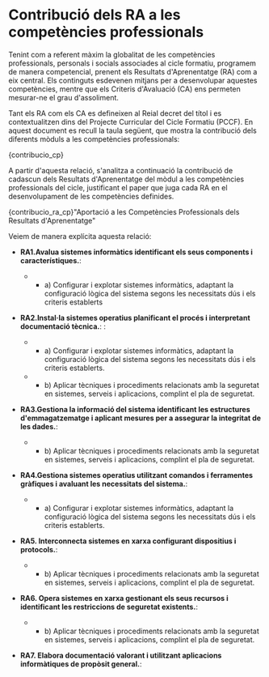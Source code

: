 # Contribució dels RA a les competències professionals

<!-- 
De la guía:
-->

Tenint com a referent màxim la globalitat de les competències professionals, personals i socials associades al cicle formatiu, programem de manera competencial, prenent els Resultats d'Aprenentatge (RA) com a eix central. Els continguts esdevenen mitjans per a desenvolupar aquestes competències, mentre que els Criteris d'Avaluació (CA) ens permeten mesurar-ne el grau d'assoliment.

Tant els RA com els CA es defineixen al Reial decret del títol i es contextualitzen dins del Projecte Curricular del Cicle Formatiu (PCCF). En aquest document es recull la taula següent, que mostra la contribució dels diferents mòduls a les competències professionals:

<!-- Aquesta taula és la mateixa que utilitzem al PCCF -->

{contribucio_cp}

A partir d'aquesta relació, s'analitza a continuació la contribució de cadascun dels Resultats d'Aprenentatge del mòdul a les competències professionals del cicle, justificant el paper que juga cada RA en el desenvolupament de les competències definides.

<!-- Aquesta informació la tenim al RD del títol, concretament en la descripció de cada mòdul quan diu: "La formación del módulo contribuye a alcanzar los objetivos generales ... del ciclo formativo y las competencias .... del título". (són estes últimes les que ens interessen, però centrant-nos només en les que són competències professionals -les primeres-) -->

{contribucio_ra_cp}"Aportació a les Competències Professionals dels Resultats d'Aprenentatge"

Veiem de manera explícita aquesta relació:

* **RA1.Avalua sistemes informàtics identificant els seus components i característiques.**:
    * * a) Configurar i explotar sistemes informàtics, adaptant la configuració lògica del sistema segons les necessitats dús i els criteris establerts
 
* **RA2.Instal·la sistemes operatius planificant el procés i interpretant documentació tècnica.**: :
    * * a) Configurar i explotar sistemes informàtics, adaptant la configuració lògica del sistema segons les necessitats dús i els criteris establerts.
    * * b) Aplicar tècniques i procediments relacionats amb la seguretat en sistemes, serveis i aplicacions, complint el pla de seguretat.
       
* **RA3.Gestiona la informació del sistema identificant les estructures d'emmagatzematge i aplicant mesures per a assegurar la integritat de les dades.**: 
    * * b) Aplicar tècniques i procediments relacionats amb la seguretat en sistemes, serveis i aplicacions, complint el pla de seguretat.

* **RA4.Gestiona sistemes operatius utilitzant comandos i ferramentes gràfiques i avaluant les necessitats del sistema.**: 
    * * a) Configurar i explotar sistemes informàtics, adaptant la configuració lògica del sistema segons les necessitats dús i els criteris establerts.

* **RA5. Interconnecta sistemes en xarxa configurant dispositius i protocols.**:
    * * b) Aplicar tècniques i procediments relacionats amb la seguretat en sistemes, serveis i aplicacions, complint el pla de seguretat.

* **RA6. Opera sistemes en xarxa gestionant els seus recursos i identificant les restriccions de seguretat existents.**:
    * * b) Aplicar tècniques i procediments relacionats amb la seguretat en sistemes, serveis i aplicacions, complint el pla de seguretat.

* **RA7. Elabora documentació valorant i utilitzant aplicacions informàtiques de propòsit general.**:

